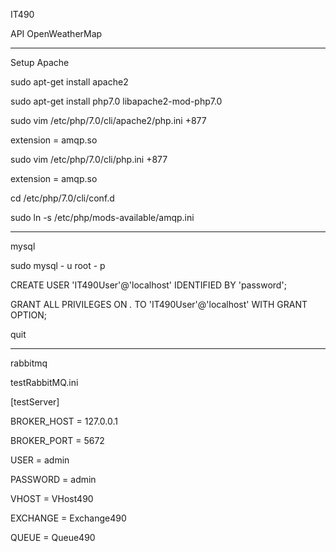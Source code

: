IT490

API OpenWeatherMap
__________________________________________________________________________________________________________________________________________
Setup Apache

sudo apt-get install apache2

sudo apt-get install php7.0 libapache2-mod-php7.0

sudo vim /etc/php/7.0/cli/apache2/php.ini +877

extension = amqp.so

sudo vim /etc/php/7.0/cli/php.ini +877

extension = amqp.so

cd /etc/php/7.0/cli/conf.d

sudo ln -s /etc/php/mods-available/amqp.ini

________________________________________________________________________________________________________________________________________
mysql

sudo mysql - u root - p

CREATE USER 'IT490User'@'localhost' IDENTIFIED BY 'password';

GRANT ALL PRIVILEGES ON *.* TO 'IT490User'@'localhost' WITH GRANT OPTION;

quit

________________________________________________________________________________________________________________________________________

rabbitmq

testRabbitMQ.ini

[testServer]

BROKER_HOST = 127.0.0.1

BROKER_PORT = 5672

USER = admin

PASSWORD = admin

VHOST = VHost490

EXCHANGE = Exchange490

QUEUE = Queue490
